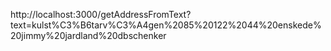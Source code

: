 http://localhost:3000/getAddressFromText?text=kulst%C3%B6tarv%C3%A4gen%2085%20122%2044%20enskede%20jimmy%20jardland%20dbschenker
